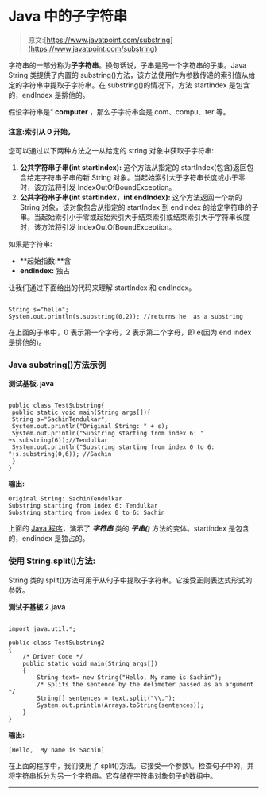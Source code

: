 # Java 中的子字符串

> 原文:[https://www.javatpoint.com/substring](https://www.javatpoint.com/substring)

字符串的一部分称为**子字符串**。换句话说，子串是另一个字符串的子集。Java String 类提供了内置的 substring()方法，该方法使用作为参数传递的索引值从给定的字符串中提取子字符串。在 substring()的情况下，方法 startIndex 是包含的，endIndex 是排他的。

假设字符串是“ **computer** ，那么子字符串会是 com、compu、ter 等。

#### 注意:索引从 0 开始。

您可以通过以下两种方法之一从给定的 string 对象中获取子字符串:

1.  **公共字符串子串(int startIndex):**
    这个方法从指定的 startIndex(包含)返回包含给定字符串子串的新 String 对象。当起始索引大于字符串长度或小于零时，该方法将引发 IndexOutOfBoundException。
2.  **公共字符串子串(int startIndex，int endIndex):**
    这个方法返回一个新的 String 对象，该对象包含从指定的 startIndex 到 endIndex 的给定字符串的子串。当起始索引小于零或起始索引大于结束索引或结束索引大于字符串长度时，该方法将引发 IndexOutOfBoundException。

如果是字符串:

*   **起始指数:**含
*   **endIndex:** 独占

让我们通过下面给出的代码来理解 startIndex 和 endIndex。

```

String s="hello";  
System.out.println(s.substring(0,2)); //returns he  as a substring

```

在上面的子串中，0 表示第一个字母，2 表示第二个字母，即 e(因为 end index 是排他的)。

### Java substring()方法示例

**测试基板. java**

```

public class TestSubstring{  
 public static void main(String args[]){  
 String s="SachinTendulkar";  
 System.out.println("Original String: " + s);
 System.out.println("Substring starting from index 6: " +s.substring(6));//Tendulkar  
 System.out.println("Substring starting from index 0 to 6: "+s.substring(0,6)); //Sachin
 }
}  

```

**输出:**

```
Original String: SachinTendulkar
Substring starting from index 6: Tendulkar
Substring starting from index 0 to 6: Sachin

```

上面的 [Java 程序](https://www.javatpoint.com/java-programs)，演示了 ***字符串*** 类的 ***子串()*** 方法的变体。startindex 是包含的，endindex 是独占的。

### 使用 String.split()方法:

String 类的 split()方法可用于从句子中提取子字符串。它接受正则表达式形式的参数。

**测试子基板 2.java**

```

import java.util.*;

public class TestSubstring2
{  
    /* Driver Code */
    public static void main(String args[])
    {  
        String text= new String("Hello, My name is Sachin");
        /* Splits the sentence by the delimeter passed as an argument */
        String[] sentences = text.split("\\.");
        System.out.println(Arrays.toString(sentences));
    }
}  

```

**输出:**

```
[Hello,  My name is Sachin]

```

在上面的程序中，我们使用了 split()方法。它接受一个参数\\。检查句子中的，并将字符串拆分为另一个字符串。它存储在字符串对象句子的数组中。

* * *